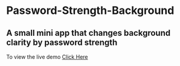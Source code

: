 # Password-Strength-Background 
## A small mini app that changes background clarity by password strength
To view the live demo  [Click Here ](https://ubaidpatel595.github.io/Password-Strength-Background/)